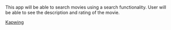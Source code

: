 This app will be able to search movies using a search functionality. User will be able to see the description and rating of the movie.

<a href="https://www.kapwing.com/videos/601ab553f3965d004df07c1d" target="_blank" rel="noopener noreferrer">Kapwing</a></p>
